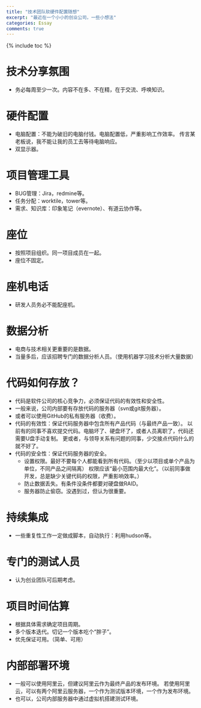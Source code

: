 ```yaml
---
title: "技术团队软硬件配置随想"
excerpt: "最近在一个小小的创业公司，一些小想法"
categories: Essay
comments: true
---
```



{% include toc %}


# 技术分享氛围
- 务必每周至少一次。内容不在多、不在精，在于交流、呼唤知识。

# 硬件配置
- 电脑配置：不能为破旧的电脑付钱。电脑配置低，严重影响工作效率。
  传言某老板说，我不能让我的员工去等待电脑响应。
- 双显示器。

# 项目管理工具
- BUG管理：Jira，redmine等。
- 任务分配：worktile，tower等。
- 需求、知识库：印象笔记（evernote）、有道云协作等。

# 座位
- 按照项目组织。同一项目成员在一起。
- 座位不固定。

# 座机电话
- 研发人员务必不能配座机。

# 数据分析
- 电商与技术相关更重要的是数据。
- 当量多后，应该招聘专门的数据分析人员。（使用机器学习技术分析大量数据）


# 代码如何存放？
- 代码是软件公司的核心竞争力，必须保证代码的有效性和安全性。
- 一般来说，公司内部要有存放代码的服务器（svn或git服务器）。
- 或者可以使用GitHub的私有服务器（收费）。
- 代码的有效性：保证代码服务器中包含所有产品代码（与最终产品一致）。
  以前有的同事不喜欢提交代码。电脑坏了、硬盘坏了，或者人员离职了，代码还需要U盘手动复制。
  更或者，与领导关系有问题的同事，少交接点代码什么的就不好了。
- 代码的安全性：保证代码服务器的安全。
  * 设置权限。最好不要每个人都能看到所有代码。（至少以项目或单个产品为单位，不同产品之间隔离）
    权限应该“最小范围内最大化”。（以前同事做开发，总是缺少关键代码的权限，严重影响效率。）
  * 防止数据丢失。有条件没条件都要对硬盘做RAID。
  * 服务器防止偷窃。没遇到过，但认为很重要。

# 持续集成
- 一些重复性工作一定做成脚本，自动执行：利用hudson等。

# 专门的测试人员
- 认为创业团队可后期考虑。

# 项目时间估算
- 根据具体需求确定项目周期。
- 多个版本迭代。切记一个版本吃个“胖子”。
- 优先保证可用。（简单、可用）

# 内部部署环境
- 一般可以使用阿里云，但建议阿里云作为最终产品的发布环境。
  若使用阿里云，可以有两个阿里云服务器，一个作为测试版本环境，一个作为发布环境。
- 也可以，公司内部服务器中通过虚拟机搭建测试环境。




